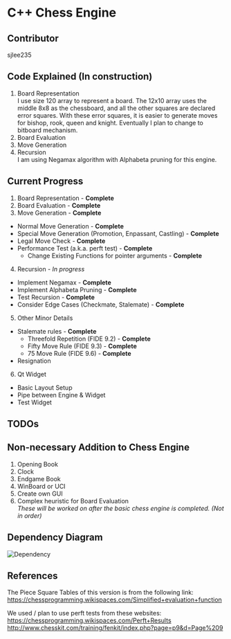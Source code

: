 # C++ Chess Engine
## Contributor
sjlee235
## Code Explained (In construction)
1. Board Representation  
I use size 120 array to represent a board. The 12x10 array uses the middle 8x8 as the chessboard, and all the other squares are declared error squares. With these error squares, it is easier to generate moves for bishop, rook, queen and knight. Eventually I plan to change to bitboard mechanism.
2. Board Evaluation  
3. Move Generation  
4. Recursion  
I am using Negamax algorithm with Alphabeta pruning for this engine.

## Current Progress
1. Board Representation - **Complete**  
2. Board Evaluation - **Complete**  
3. Move Generation - **Complete**  
  - Normal Move Generation - **Complete**  
  - Special Move Generation (Promotion, Enpassant, Castling) - **Complete**
  - Legal Move Check - **Complete**  
  - Performance Test (a.k.a. perft test) - **Complete**  
    - Change Existing Functions for pointer arguments - **Complete**  
4. Recursion - *In progress*  
  - Implement Negamax - **Complete**  
  - Implement Alphabeta Pruning - **Complete**  
  - Test Recursion - **Complete**  
  - Consider Edge Cases (Checkmate, Stalemate) - **Complete**
5. Other Minor Details  
  - Stalemate rules - **Complete** 
    - Threefold Repetition (FIDE 9.2) - **Complete**
    - Fifty Move Rule (FIDE 9.3) - **Complete**
    - 75 Move Rule (FIDE 9.6) - **Complete**  
  - Resignation  
6. Qt Widget
  - Basic Layout Setup
  - Pipe between Engine & Widget
  - Test Widget

## TODOs  

## Non-necessary Addition to Chess Engine
1. Opening Book  
2. Clock  
3. Endgame Book  
4. WinBoard or UCI  
5. Create own GUI  
6. Complex heuristic for Board Evaluation  
*These will be worked on after the basic chess engine is completed. (Not in order)*  

## Dependency Diagram
![Dependency](/../master/diagram.png?raw=true)


## References  
The Piece Square Tables of this version is from the following link:   https://chessprogramming.wikispaces.com/Simplified+evaluation+function  

We used / plan to use perft tests from these websites:  
https://chessprogramming.wikispaces.com/Perft+Results  
http://www.chesskit.com/training/fenkit/index.php?page=p9&d=Page%209
